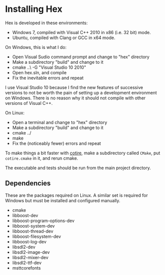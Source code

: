 Installing Hex
==============

Hex is developed in these environments:

  * Windows 7, compiled with Visual C++ 2010 in x86 (i.e. 32 bit) mode.
  * Ubuntu, compiled with Clang or GCC in x64 mode.

On Windows, this is what I do:

  - Open Visual Sudio command prompt and change to "hex" directory
  - Make a subdirectory "build" and change to it
  - cmake ..\ -G "Visual Studio 10 2010"
  - Open hex.sln, and compile
  - Fix the inevitable errors and repeat

I use Visual Studio 10 because I find the new features of successive versions to not be
worth the pain of setting up a development environment on Windows.  There is no reason why it
should not compile with other versions of Visual C++.

On Linux:

  - Open a terminal and change to "hex" directory
  - Make a subdirectory "build" and change to it
  - cmake ../
  - make
  - Fix the (noticeably fewer) errors and repeat

To make things a bit faster with [cotire][cotire github], make a subdirectory called `CMake`,
put `cotire.cmake` in it, and rerun cmake.

The executable and tests should be run from the main project directory.

Dependencies
------------

These are the packages required on Linux.  A similar set is required for Windows but must be installed and configured manually.

  * cmake
  * libboost-dev
  * libboost-program-options-dev
  * libboost-system-dev
  * libboost-thread-dev
  * libboost-filesystem-dev
  * libboost-log-dev
  * libsdl2-dev
  * libsdl2-image-dev
  * libsdl2-mixer-dev
  * libsdl2-ttf-dev
  * msttcorefonts

[cotire github]: https://github.com/sakra/cotire
